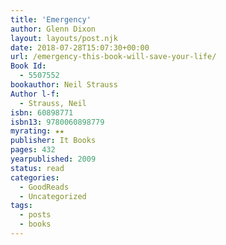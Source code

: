 ```yaml
---
title: 'Emergency'
author: Glenn Dixon
layout: layouts/post.njk
date: 2018-07-28T15:07:30+00:00
url: /emergency-this-book-will-save-your-life/
Book Id:
  - 5507552
bookauthor: Neil Strauss
Author l-f:
  - Strauss, Neil
isbn: 60898771
isbn13: 9780060898779
myrating: ★★
publisher: It Books
pages: 432
yearpublished: 2009
status: read
categories:
  - GoodReads
  - Uncategorized
tags:
  - posts
  - books
---
```

